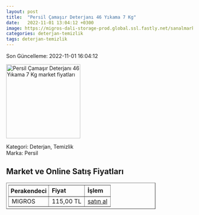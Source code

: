 ```yaml
---
layout: post
title:  "Persil Çamaşır Deterjanı 46 Yıkama 7 Kg"
date:   2022-11-01 13:04:12 +0300
image: https://migros-dali-storage-prod.global.ssl.fastly.net/sanalmarket/product/30121523/30121523_etiket-98fff4-1650x1650.jpg
categories: deterjan-temizlik
tags: deterjan-temizlik
---
```


Son Güncelleme: 2022-11-01 16:04:12

<img src="https://migros-dali-storage-prod.global.ssl.fastly.net/sanalmarket/product/30121523/30121523_etiket-98fff4-1650x1650.jpg" width="200" alt="Persil Çamaşır Deterjanı 46 Yıkama 7 Kg market fiyatları" />

Kategori: Deterjan, Temizlik
<br />
Marka: Persil

<h2>Market ve Online Satış Fiyatları</h2>

<table border="1" style="padding: 5px;width:80%;">
  <tr>
    <td style="padding: 5px;"><strong>Perakendeci</strong></td>
    <td><strong>Fiyat</strong></td>
    <td><strong>İşlem</strong></td>
  </tr>
  <tr>
              <td title="Migros">MIGROS</td>
              <td>115,00 TL</td>
              <td><a title="Migros" target="_blank" href="https://www.migros.com.tr/persil-camasir-deterjani-gulun-buyusu-46-yikama-7-kg-p-1cb9e33">satın al</a></td>
            </tr>
</table>
